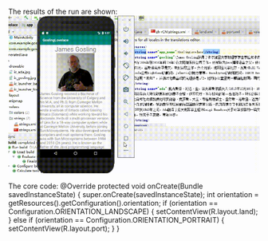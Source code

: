 The results of the run are shown:
![image](GoslingLovelace.gif)

The core code:
  @Override
    protected void onCreate(Bundle savedInstanceState) {
        super.onCreate(savedInstanceState);
        int orientation = getResources().getConfiguration().orientation;
        if (orientation == Configuration.ORIENTATION_LANDSCAPE) {
            setContentView(R.layout.land);
        } else if (orientation == Configuration.ORIENTATION_PORTRAIT) {
            setContentView(R.layout.port);
        }
    }
